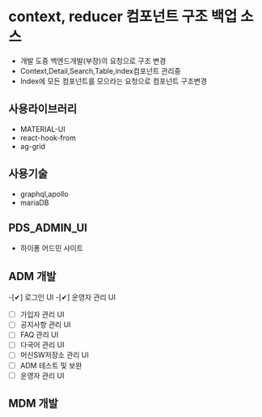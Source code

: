 # context, reducer 컴포넌트 구조 백업 소스
* 개발 도중 백엔드개발(부장)의 요청으로 구조 변경
* Context,Detail,Search,Table,index컴포넌트 관리중 
* Index에 모든 컴포넌트를 모으라는 요청으로 컴포넌트 구조변경 

## 사용라이브러리
* MATERIAL-UI 
* react-hook-from
* ag-grid
 
## 사용기술 
* graphql,apollo
* mariaDB

## PDS_ADMIN_UI 
- 하이퐁 어드민 사이트

## ADM 개발
-[✔] 로그인 UI
-[✔] 운영자 관리 UI
-[ ] 가입자 관리 UI
-[ ] 공지사항 관리 UI
-[ ] FAQ 관리 UI
-[ ] 다국어 관리 UI
-[ ] 머신SW저장소 관리 UI
-[ ] ADM 테스트 및 보완
-[ ] 운영자 관리 UI

## MDM 개발
